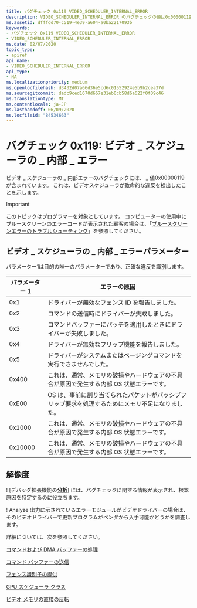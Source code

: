 ```yaml
---
title: バグチェック 0x119 VIDEO_SCHEDULER_INTERNAL_ERROR
description: VIDEO_SCHEDULER_INTERNAL_ERROR のバグチェックの値は0x00000119 です。 これは、ビデオスケジューラが致命的な違反を検出したことを示します。
ms.assetid: dfffdd70-c519-4e39-a604-a0ba2217093b
keywords:
- バグチェック 0x119 VIDEO_SCHEDULER_INTERNAL_ERROR
- VIDEO_SCHEDULER_INTERNAL_ERROR
ms.date: 02/07/2020
topic_type:
- apiref
api_name:
- VIDEO_SCHEDULER_INTERNAL_ERROR
api_type:
- NA
ms.localizationpriority: medium
ms.openlocfilehash: d3432d07a66d36e5cd6c01552924e5b9b2cea37d
ms.sourcegitcommit: dadc9ced1670d667e31eb0cb58d6a622f0f09c46
ms.translationtype: MT
ms.contentlocale: ja-JP
ms.lasthandoff: 06/09/2020
ms.locfileid: "84534663"
---
```

# <a name="bug-check-0x119-video_scheduler_internal_error"></a>バグチェック 0x119: ビデオ \_ スケジューラの \_ 内部 \_ エラー

ビデオ \_ スケジューラの \_ 内部エラーのバグチェックには、 \_ 値0x00000119 が含まれています。 これは、ビデオスケジューラが致命的な違反を検出したことを示します。

> [!IMPORTANT]
> このトピックはプログラマーを対象としています。 コンピューターの使用中にブルースクリーンのエラーコードが表示された顧客の場合は、「[ブルースクリーンエラーのトラブルシューティング](https://www.windows.com/stopcode)」を参照してください。

## <a name="video_scheduler_internal_error-parameters"></a>ビデオ \_ スケジューラの \_ 内部 \_ エラーパラメーター

パラメーター1は目的の唯一のパラメーターであり、正確な違反を識別します。

| パラメーター 1 | エラーの原因                                       |
|-----------|--------------------------------------------------------|
|0x1|ドライバーが無効なフェンス ID を報告しました。 |
|0x2| コマンドの送信時にドライバーが失敗しました。|
|0x3|コマンドバッファーにパッチを適用したときにドライバーが失敗しました。 |
|0x4| ドライバーが無効なフリップ機能を報告しました。|
|0x5| ドライバーがシステムまたはページングコマンドを実行できませんでした。|
|0x400| これは、通常、メモリの破損やハードウェアの不具合が原因で発生する内部 OS 状態エラーです。|
|0xE00 | OS は、事前に割り当てられたパケットがパッシブフリップ要求を処理するためにメモリ不足になりました。|
|0x1000| これは、通常、メモリの破損やハードウェアの不具合が原因で発生する内部 OS 状態エラーです。|
|0x10000| これは、通常、メモリの破損やハードウェアの不具合が原因で発生する内部 OS 状態エラーです。|

## <a name="resolution"></a>解像度

! [デバッグ拡張機能の[**分析**](-analyze.md)] には、バグチェックに関する情報が表示され、根本原因を特定するのに役立ちます。

! Analyze 出力に示されているエラーモジュールがビデオドライバーの場合は、そのビデオドライバーで更新プログラムがベンダから入手可能かどうかを調査します。

詳細については、次を参照してください。

[コマンドおよび DMA バッファーの処理](https://docs.microsoft.com/windows-hardware/drivers/display/handling-command-and-dma-buffers)

[コマンド バッファーの送信](https://docs.microsoft.com/windows-hardware/drivers/display/submitting-a-command-buffer)

[フェンス識別子の提供](https://docs.microsoft.com/windows-hardware/drivers/display/supplying-fence-identifiers)

[GPU スケジューラ クラス](https://docs.microsoft.com/windows-hardware/drivers/display/gpu-scheduler-class)

[ビデオ メモリの直接の反転](https://docs.microsoft.com/windows-hardware/drivers/display/direct-flip-of-video-memory)